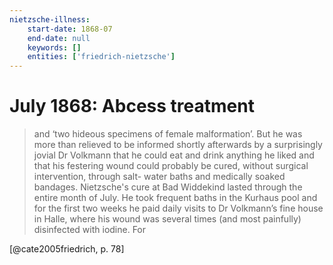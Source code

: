 ```yaml
---
nietzsche-illness:
    start-date: 1868-07
    end-date: null
    keywords: []
    entities: ['friedrich-nietzsche']
---
```


# July 1868: Abcess treatment

> and ‘two hideous specimens of female malformation’. But he was more than
> relieved to be informed shortly afterwards by a surprisingly jovial Dr
> Volkmann that he could eat and drink anything he liked and that his festering
> wound could probably be cured, without surgical intervention, through salt-
> water baths and medically soaked bandages.  Nietzsche's cure at Bad Widdekind
> lasted through the entire month of July. He took frequent baths in the
> Kurhaus pool and for the first two weeks he paid daily visits to Dr
> Volkmann’s fine house in Halle, where his wound was several times (and most
> painfully) disinfected with iodine. For

[@cate2005friedrich, p. 78]
